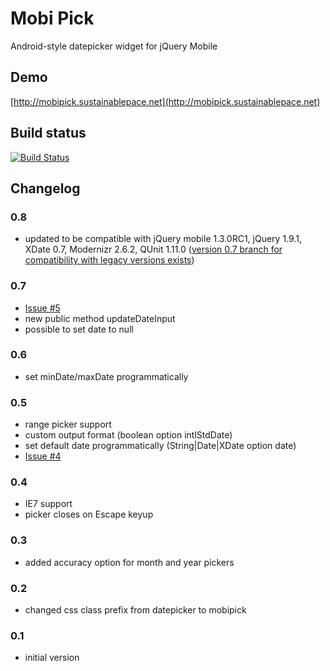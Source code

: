Mobi Pick
=========

Android-style datepicker widget for jQuery Mobile

Demo
----

[http://mobipick.sustainablepace.net](http://mobipick.sustainablepace.net)

Build status
------------
[![Build Status](https://travis-ci.org/sustainablepace/mobipick.png?branch=master)](https://travis-ci.org/sustainablepace/mobipick)

Changelog
---------
### 0.8 ###
* updated to be compatible with jQuery mobile 1.3.0RC1, jQuery 1.9.1, XDate 0.7, Modernizr 2.6.2, QUnit 1.11.0 ([version 0.7 branch for compatibility with legacy versions exists](https://github.com/sustainablepace/mobipick/tree/jqm-1.0))

### 0.7 ###
* [Issue #5](https://github.com/sustainablepace/mobipick/issues/5)
* new public method updateDateInput
* possible to set date to null

### 0.6 ###
* set minDate/maxDate programmatically

### 0.5 ###
* range picker support
* custom output format (boolean option intlStdDate)
* set default date programmatically (String|Date|XDate option date)
* [Issue #4](https://github.com/sustainablepace/mobipick/issues/4)

### 0.4 ###

* IE7 support
* picker closes on Escape keyup

### 0.3 ###

 * added accuracy option for month and year pickers

### 0.2 ###

 * changed css class prefix from datepicker to mobipick

### 0.1 ###

 * initial version


